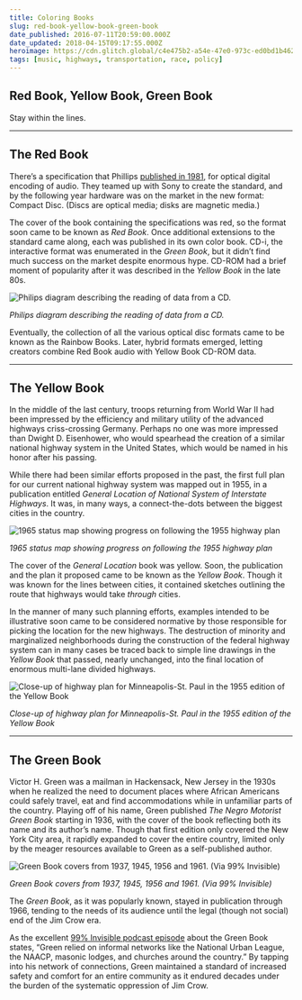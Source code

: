 ```yaml
---
title: Coloring Books
slug: red-book-yellow-book-green-book
date_published: 2016-07-11T20:59:00.000Z
date_updated: 2018-04-15T09:17:55.000Z
heroimage: https://cdn.glitch.global/c4e475b2-a54e-47e0-973c-ed0bd1b46262/color-books.jpeg?v=1669866330863
tags: [music, highways, transportation, race, policy]
---
```

 
## Red Book, Yellow Book, Green Book

Stay within the lines.

---

## The Red Book

There’s a specification that Phillips [published in 1981](http://www.philips-historische-producten.nl/cd-uk.html), for optical digital encoding of audio. They teamed up with Sony to create the standard, and by the following year hardware was on the market in the new format: Compact Disc. (Discs are optical media; disks are magnetic media.)

The cover of the book containing the specifications was red, so the format soon came to be known as *Red Book*. Once additional extensions to the standard came along, each was published in its own color book. CD-i, the interactive format was enumerated in the *Green Book*, but it didn’t find much success on the market despite enormous hype. CD-ROM had a brief moment of popularity after it was described in the *Yellow Book* in the late 80s.

![Philips diagram describing the reading of data from a CD.](https://cdn.glitch.global/c4e475b2-a54e-47e0-973c-ed0bd1b46262/cd-laser.webp?v=1669867612400 "Philips diagram describing the reading of data from a CD.")

_Philips diagram describing the reading of data from a CD._

Eventually, the collection of all the various optical disc formats came to be known as the Rainbow Books. Later, hybrid formats emerged, letting creators combine Red Book audio with Yellow Book CD-ROM data.

---

## The Yellow Book

In the middle of the last century, troops returning from World War II had been impressed by the efficiency and military utility of the advanced highways criss-crossing Germany. Perhaps no one was more impressed than Dwight D. Eisenhower, who would spearhead the creation of a similar national highway system in the United States, which would be named in his honor after his passing.

While there had been similar efforts proposed in the past, the first full plan for our current national highway system was mapped out in 1955, in a publication entitled *General Location of National System of Interstate Highways*. It was, in many ways, a connect-the-dots between the biggest cities in the country.

![1965 status map showing progress on following the 1955 highway plan](https://cdn.glitch.global/c4e475b2-a54e-47e0-973c-ed0bd1b46262/1965-highway-status.gif?v=1669867612039 "1965 status map showing progress on following the 1955 highway plan")

_1965 status map showing progress on following the 1955 highway plan_

The cover of the *General Location* book was yellow. Soon, the publication and the plan it proposed came to be known as the *Yellow Book*. Though it was known for the lines between cities, it contained sketches outlining the route that highways would take *through* cities.

In the manner of many such planning efforts, examples intended to be illustrative soon came to be considered normative by those responsible for picking the location for the new highways. The destruction of minority and marginalized neighborhoods during the construction of the federal highway system can in many cases be traced back to simple line drawings in the *Yellow Book* that passed, nearly unchanged, into the final location of enormous multi-lane divided highways.

![Close-up of highway plan for Minneapolis-St. Paul in the 1955 edition of the Yellow Book](https://cdn.glitch.global/c4e475b2-a54e-47e0-973c-ed0bd1b46262/minneapolis-highways.webp?v=1669867611747 "Close-up of highway plan for Minneapolis-St. Paul in the 1955 edition of the Yellow Book")

_Close-up of highway plan for Minneapolis-St. Paul in the 1955 edition of the Yellow Book_

---

## The Green Book

Victor H. Green was a mailman in Hackensack, New Jersey in the 1930s when he realized the need to document places where African Americans could safely travel, eat and find accommodations while in unfamiliar parts of the country. Playing off of his name, Green published *The Negro Motorist Green Book* starting in 1936, with the cover of the book reflecting both its name and its author’s name. Though that first edition only covered the New York City area, it rapidly expanded to cover the entire country, limited only by the meager resources available to Green as a self-published author.

![Green Book covers from 1937, 1945, 1956 and 1961. (Via 99% Invisible)](https://cdn.glitch.global/c4e475b2-a54e-47e0-973c-ed0bd1b46262/green-books.webp?v=1669867611433 "Green Book covers from 1937, 1945, 1956 and 1961. Via 99% Invisible")

_Green Book covers from 1937, 1945, 1956 and 1961. (Via 99% Invisible)_

The *Green Book*, as it was popularly known, stayed in publication through 1966, tending to the needs of its audience until the legal (though not social) end of the Jim Crow era.

As the excellent [99% Invisible podcast episode](https://99percentinvisible.org/episode/the-green-book/) about the Green Book states, “Green relied on informal networks like the National Urban League, the NAACP, masonic lodges, and churches around the country.” By tapping into his network of connections, Green maintained a standard of increased safety and comfort for an entire community as it endured decades under the burden of the systematic oppression of Jim Crow.
